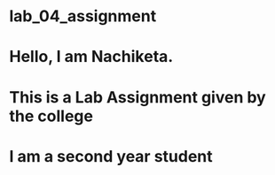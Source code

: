 # lab_04_assignment

# Hello, I am Nachiketa.

# This is a Lab Assignment given by the college
# I am a second year student